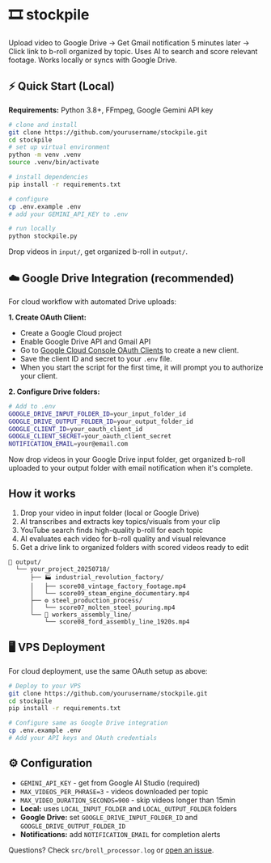 # 🎞️ stockpile

Upload video to Google Drive → Get Gmail notification 5 minutes later → Click link to b-roll organized by topic. Uses AI to search and score relevant footage. Works locally or syncs with Google Drive.

## ⚡ Quick Start (Local)

**Requirements:** Python 3.8+, FFmpeg, Google Gemini API key

```bash
# clone and install
git clone https://github.com/yourusername/stockpile.git
cd stockpile
# set up virtual environment
python -m venv .venv
source .venv/bin/activate

# install dependencies
pip install -r requirements.txt

# configure
cp .env.example .env
# add your GEMINI_API_KEY to .env

# run locally
python stockpile.py
```

Drop videos in `input/`, get organized b-roll in `output/`.

## ☁️ Google Drive Integration (recommended)

For cloud workflow with automated Drive uploads:

**1. Create OAuth Client:**

- Create a Google Cloud project
- Enable Google Drive API and Gmail API
- Go to [Google Cloud Console OAuth Clients](https://console.cloud.google.com/auth/clients) to create a new client.
- Save the client ID and secret to your `.env` file.
- When you start the script for the first time, it will prompt you to authorize your client.

**2. Configure Drive folders:**

```bash
# Add to .env
GOOGLE_DRIVE_INPUT_FOLDER_ID=your_input_folder_id
GOOGLE_DRIVE_OUTPUT_FOLDER_ID=your_output_folder_id
GOOGLE_CLIENT_ID=your_oauth_client_id
GOOGLE_CLIENT_SECRET=your_oauth_client_secret
NOTIFICATION_EMAIL=your@email.com
```

Now drop videos in your Google Drive input folder, get organized b-roll uploaded to your output folder with email notification when it's complete.

## How it works

1. Drop your video in input folder (local or Google Drive)
2. AI transcribes and extracts key topics/visuals from your clip
3. YouTube search finds high-quality b-roll for each topic
4. AI evaluates each video for b-roll quality and visual relevance
5. Get a drive link to organized folders with scored videos ready to edit

```
📁 output/
  └── your_project_20250718/
      ├── 🏭 industrial_revolution_factory/
      │   ├── score08_vintage_factory_footage.mp4
      │   └── score09_steam_engine_documentary.mp4
      ├── ⚙️ steel_production_process/
      │   └── score07_molten_steel_pouring.mp4
      └── 👷 workers_assembly_line/
          └── score08_ford_assembly_line_1920s.mp4
```

## 🖥️ VPS Deployment

For cloud deployment, use the same OAuth setup as above:

```bash
# Deploy to your VPS
git clone https://github.com/yourusername/stockpile.git
cd stockpile
pip install -r requirements.txt

# Configure same as Google Drive integration
cp .env.example .env
# Add your API keys and OAuth credentials
```

## ⚙️ Configuration

- `GEMINI_API_KEY` - get from Google AI Studio (required)
- `MAX_VIDEOS_PER_PHRASE=3` - videos downloaded per topic
- `MAX_VIDEO_DURATION_SECONDS=900` - skip videos longer than 15min
- **Local:** uses `LOCAL_INPUT_FOLDER` and `LOCAL_OUTPUT_FOLDER` folders
- **Google Drive:** set `GOOGLE_DRIVE_INPUT_FOLDER_ID` and `GOOGLE_DRIVE_OUTPUT_FOLDER_ID`
- **Notifications:** add `NOTIFICATION_EMAIL` for completion alerts

Questions? Check `src/broll_processor.log` or [open an issue](https://github.com/yourusername/stockpile/issues).

